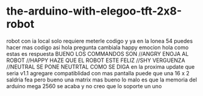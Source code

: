 # the-arduino-with-elegoo-tft-2x8-robot
robot con ia local solo requiere meterle codigo y ya en la lonea 54 puedes hacer mas codigo asi hola pregunta cambiala happy emocion hola como estas es respuesta
BUENO LOS COMMANDOS SON 
//ANGRY ENOJA AL ROBOT
//HAPPY HAZE QUE EL ROBOT ESTE FELIZ
//SHY VERGUENZA
//NEUTRAL SE PONE NEUTRTAL COMO SE DIGA
en la proxima update que seria v1.1 agregare compatiblidad con mas pantalla puede que una
16 x 2 saldria fea pero bueno
una matrix mas bueno
lo malo es que la memoria del arduino mega 2560 se acaba y no creo que lo soporte un uno 
